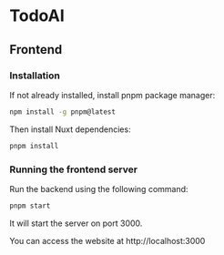 # TodoAI
## Frontend
### Installation
If not already installed, install pnpm package manager:
```bash
npm install -g pnpm@latest
```

Then install Nuxt dependencies:
```bash
pnpm install
```

### Running the frontend server
Run the backend using the following command:
```bash
pnpm start
```

It will start the server on port 3000.

You can access the website at http://localhost:3000
